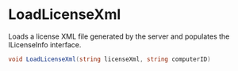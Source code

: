 # LoadLicenseXml

Loads a license XML file generated by the server and populates the ILicenseInfo interface.

```c#
void LoadLicenseXml(string licenseXml, string computerID)
```

